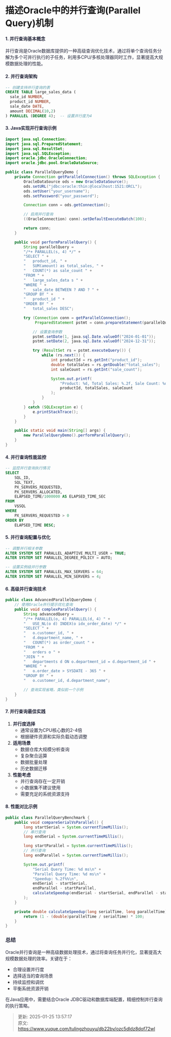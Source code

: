 # 描述Oracle中的并行查询(Parallel Query)机制

#### <font style="color:rgba(6, 8, 31, 0.88);">1. 并行查询基本概念</font>
<font style="color:rgba(6, 8, 31, 0.88);">并行查询是Oracle数据库提供的一种高级查询优化技术，通过将单个查询任务分解为多个可并行执行的子任务，利用多CPU/多核处理器同时工作，显著提高大规模数据处理的性能。</font>

#### <font style="color:rgba(6, 8, 31, 0.88);">2. 并行查询架构</font>
```sql
-- 创建支持并行查询的表  
CREATE TABLE large_sales_data (  
  sale_id NUMBER,  
  product_id NUMBER,  
  sale_date DATE,  
  amount DECIMAL(10,2)  
) PARALLEL (DEGREE 4);  -- 设置并行度为4
```

#### <font style="color:rgba(6, 8, 31, 0.88);">3. Java实现并行查询示例</font>
```java
import java.sql.Connection;  
import java.sql.PreparedStatement;  
import java.sql.ResultSet;  
import java.sql.SQLException;  
import oracle.jdbc.OracleConnection;  
import oracle.jdbc.pool.OracleDataSource;  

public class ParallelQueryDemo {  
    private Connection getParallelConnection() throws SQLException {  
        OracleDataSource ods = new OracleDataSource();  
        ods.setURL("jdbc:oracle:thin:@localhost:1521:ORCL");  
        ods.setUser("your_username");  
        ods.setPassword("your_password");  

        Connection conn = ods.getConnection();  

        // 启用并行查询  
        ((OracleConnection) conn).setDefaultExecuteBatch(100);  

        return conn;  
    }  

    public void performParallelQuery() {  
        String parallelQuery =   
        "/*+ PARALLEL(s, 4) */" +  
        "SELECT " +  
        "   product_id, " +  
        "   SUM(amount) as total_sales, " +  
        "   COUNT(*) as sale_count " +  
        "FROM " +  
        "   large_sales_data s " +  
        "WHERE " +  
        "   sale_date BETWEEN ? AND ? " +  
        "GROUP BY " +  
        "   product_id " +  
        "ORDER BY " +  
        "   total_sales DESC";  

        try (Connection conn = getParallelConnection();  
             PreparedStatement pstmt = conn.prepareStatement(parallelQuery)) {  

            // 设置查询参数  
            pstmt.setDate(1, java.sql.Date.valueOf("2024-01-01"));  
            pstmt.setDate(2, java.sql.Date.valueOf("2024-12-31"));  

            try (ResultSet rs = pstmt.executeQuery()) {  
                while (rs.next()) {  
                    int productId = rs.getInt("product_id");  
                    double totalSales = rs.getDouble("total_sales");  
                    int saleCount = rs.getInt("sale_count");  

                    System.out.printf(  
                        "Product: %d, Total Sales: %.2f, Sale Count: %d%n",   
                        productId, totalSales, saleCount  
                    );  
                }  
            }  
        } catch (SQLException e) {  
            e.printStackTrace();  
        }  
    }  

    public static void main(String[] args) {  
        new ParallelQueryDemo().performParallelQuery();  
    }  
}
```

#### <font style="color:rgba(6, 8, 31, 0.88);">4. 并行查询性能监控</font>
```sql
-- 监控并行查询执行情况  
SELECT   
    SQL_ID,  
    SQL_TEXT,  
    PX_SERVERS_REQUESTED,  
    PX_SERVERS_ALLOCATED,  
    ELAPSED_TIME/1000000 AS ELAPSED_TIME_SEC  
FROM   
    V$SQL  
WHERE   
    PX_SERVERS_REQUESTED > 0  
ORDER BY   
    ELAPSED_TIME DESC;
```

#### <font style="color:rgba(6, 8, 31, 0.88);">5. 并行查询配置与优化</font>
```sql
-- 调整并行相关参数  
ALTER SYSTEM SET PARALLEL_ADAPTIVE_MULTI_USER = TRUE;  
ALTER SYSTEM SET PARALLEL_DEGREE_POLICY = AUTO;  

-- 设置实例级并行参数  
ALTER SYSTEM SET PARALLEL_MAX_SERVERS = 64;  
ALTER SYSTEM SET PARALLEL_MIN_SERVERS = 4;
```

#### <font style="color:rgba(6, 8, 31, 0.88);">6. 高级并行查询技术</font>
```java
public class AdvancedParallelQueryDemo {  
    // 使用Oracle并行提示优化查询  
    public void complexParallelQuery() {  
        String advancedQuery =   
        "/*+ PARALLEL(o, 4) PARALLEL(d, 4) " +  
        "   USE_NL(o d) INDEX(o idx_order_date) */" +  
        "SELECT " +  
        "   o.customer_id, " +  
        "   d.department_name, " +  
        "   COUNT(*) as order_count " +  
        "FROM " +  
        "   orders o " +  
        "JOIN " +  
        "   departments d ON o.department_id = d.department_id " +  
        "WHERE " +  
        "   o.order_date > SYSDATE - 365 " +  
        "GROUP BY " +  
        "   o.customer_id, d.department_name";  

        // 查询实现省略，类似前一个示例  
    }  
}
```

#### <font style="color:rgba(6, 8, 31, 0.88);">7. 并行查询最佳实践</font>
1. **<font style="color:rgba(6, 8, 31, 0.88);">并行度选择</font>**
    - <font style="color:rgba(6, 8, 31, 0.88);">通常设置为CPU核心数的2-4倍</font>
    - <font style="color:rgba(6, 8, 31, 0.88);">根据硬件资源和实际负载动态调整</font>
2. **<font style="color:rgba(6, 8, 31, 0.88);">适用场景</font>**
    - <font style="color:rgba(6, 8, 31, 0.88);">数据仓库大规模分析查询</font>
    - <font style="color:rgba(6, 8, 31, 0.88);">复杂聚合运算</font>
    - <font style="color:rgba(6, 8, 31, 0.88);">数据批量处理</font>
    - <font style="color:rgba(6, 8, 31, 0.88);">历史数据迁移</font>
3. **<font style="color:rgba(6, 8, 31, 0.88);">性能考虑</font>**
    - <font style="color:rgba(6, 8, 31, 0.88);">并行查询存在一定开销</font>
    - <font style="color:rgba(6, 8, 31, 0.88);">小数据集不建议使用</font>
    - <font style="color:rgba(6, 8, 31, 0.88);">需要充足的系统资源支持</font>

#### <font style="color:rgba(6, 8, 31, 0.88);">8. 性能对比示例</font>
```java
public class ParallelQueryBenchmark {  
    public void compareSerialVsParallel() {  
        long startSerial = System.currentTimeMillis();  
        // 串行查询  
        long endSerial = System.currentTimeMillis();  

        long startParallel = System.currentTimeMillis();  
        // 并行查询  
        long endParallel = System.currentTimeMillis();  

        System.out.printf(  
            "Serial Query Time: %d ms\n" +  
            "Parallel Query Time: %d ms\n" +  
            "Speedup: %.2f%%\n",  
            endSerial - startSerial,  
            endParallel - startParallel,  
            calculateSpeedup(endSerial - startSerial, endParallel - startParallel)  
        );  
    }  

    private double calculateSpeedup(long serialTime, long parallelTime) {  
        return (1 - (double)parallelTime / serialTime) * 100;  
    }  
}
```

### <font style="color:rgba(6, 8, 31, 0.88);">总结</font>
<font style="color:rgba(6, 8, 31, 0.88);">Oracle并行查询是一种高级数据处理技术，通过将查询任务并行化，显著提高大规模数据处理的效率。关键在于：</font>

+ <font style="color:rgba(6, 8, 31, 0.88);">合理设置并行度</font>
+ <font style="color:rgba(6, 8, 31, 0.88);">选择适当的查询场景</font>
+ <font style="color:rgba(6, 8, 31, 0.88);">持续监控和调优</font>
+ <font style="color:rgba(6, 8, 31, 0.88);">平衡系统资源开销</font>

<font style="color:rgba(6, 8, 31, 0.88);">在Java应用中，需要结合Oracle JDBC驱动和数据库端配置，精细控制并行查询的执行策略。</font>



> 更新: 2025-01-25 13:57:17  
> 原文: <https://www.yuque.com/tulingzhouyu/db22bv/ozc5dldz8dof72wl>